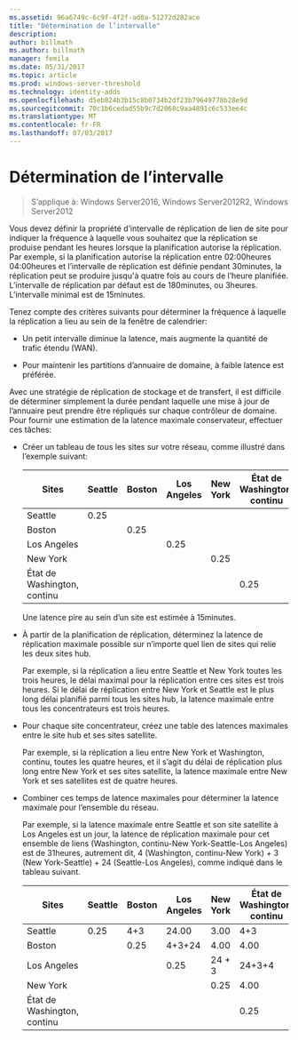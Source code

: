 ```yaml
---
ms.assetid: 96a6749c-6c9f-4f2f-ad0a-51272d282ace
title: "Détermination de l’intervalle"
description: 
author: billmath
ms.author: billmath
manager: femila
ms.date: 05/31/2017
ms.topic: article
ms.prod: windows-server-threshold
ms.technology: identity-adds
ms.openlocfilehash: d5eb824b3b15c8b0734b2df23b79649778b28e9d
ms.sourcegitcommit: 70c1b6cedad55b9c7d2068c9aa4891c6c533ee4c
ms.translationtype: MT
ms.contentlocale: fr-FR
ms.lasthandoff: 07/03/2017
---
```

# <a name="determining-the-interval"></a>Détermination de l’intervalle

>S’applique à: Windows Server2016, Windows Server2012R2, Windows Server2012

Vous devez définir la propriété d’intervalle de réplication de lien de site pour indiquer la fréquence à laquelle vous souhaitez que la réplication se produise pendant les heures lorsque la planification autorise la réplication. Par exemple, si la planification autorise la réplication entre 02:00heures 04:00heures et l’intervalle de réplication est définie pendant 30minutes, la réplication peut se produire jusqu'à quatre fois au cours de l’heure planifiée. L’intervalle de réplication par défaut est de 180minutes, ou 3heures. L’intervalle minimal est de 15minutes.  
  
Tenez compte des critères suivants pour déterminer la fréquence à laquelle la réplication a lieu au sein de la fenêtre de calendrier:  
  
-   Un petit intervalle diminue la latence, mais augmente la quantité de trafic étendu (WAN).  
  
-   Pour maintenir les partitions d’annuaire de domaine, à faible latence est préférée.  
  
Avec une stratégie de réplication de stockage et de transfert, il est difficile de déterminer simplement la durée pendant laquelle une mise à jour de l’annuaire peut prendre être répliqués sur chaque contrôleur de domaine. Pour fournir une estimation de la latence maximale conservateur, effectuer ces tâches:  
  
-   Créer un tableau de tous les sites sur votre réseau, comme illustré dans l’exemple suivant:  
  
    |Sites|Seattle|Boston|Los Angeles|New York|État de Washington, continu|  
    |---------|-----------|----------|---------------|------------|--------------------|  
    |Seattle|0.25|||||  
    |Boston||0.25||||  
    |Los Angeles|||0.25|||  
    |New York||||0.25||  
    |État de Washington, continu|||||0.25|  
  
    Une latence pire au sein d’un site est estimée à 15minutes.  
  
-   À partir de la planification de réplication, déterminez la latence de réplication maximale possible sur n’importe quel lien de sites qui relie les deux sites hub.  
  
    Par exemple, si la réplication a lieu entre Seattle et New York toutes les trois heures, le délai maximal pour la réplication entre ces sites est trois heures. Si le délai de réplication entre New York et Seattle est le plus long délai planifié parmi tous les sites hub, la latence maximale entre tous les concentrateurs est trois heures.  
  
-   Pour chaque site concentrateur, créez une table des latences maximales entre le site hub et ses sites satellite.  
  
    Par exemple, si la réplication a lieu entre New York et Washington, continu, toutes les quatre heures, et il s’agit du délai de réplication plus long entre New York et ses sites satellite, la latence maximale entre New York et ses satellites est de quatre heures.  
  
-   Combiner ces temps de latence maximales pour déterminer la latence maximale pour l’ensemble du réseau.  
  
    Par exemple, si la latence maximale entre Seattle et son site satellite à Los Angeles est un jour, la latence de réplication maximale pour cet ensemble de liens (Washington, continu-New York-Seattle-Los Angeles) est de 31heures, autrement dit, 4 (Washington, continu-New York) + 3 (New York-Seattle) + 24 (Seattle-Los Angeles), comme indiqué dans le tableau suivant.  
  
    |Sites|Seattle|Boston|Los Angeles|New York|État de Washington, continu|  
    |---------|-----------|----------|---------------|------------|--------------------|  
    |Seattle|0.25|4+3|24.00|3.00|4+3|  
    |Boston||0.25|4+3+24|4.00|4.00|  
    |Los Angeles|||0.25|24 + 3|24+3+4|  
    |New York||||0.25|4.00|  
    |État de Washington, continu|||||0.25|  
  


